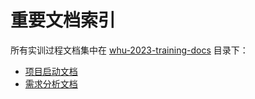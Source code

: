# 重要文档索引

所有实训过程文档集中在 [whu-2023-training-docs](/whu-2023-training-docs) 目录下：

- [项目启动文档](whu-2023-training-docs/01_项目启动/01（项目名称）项目启动.doc)
- [需求分析文档](whu-2023-training-docs/02_需求分析/02（项目名称）需求说明书.doc)
